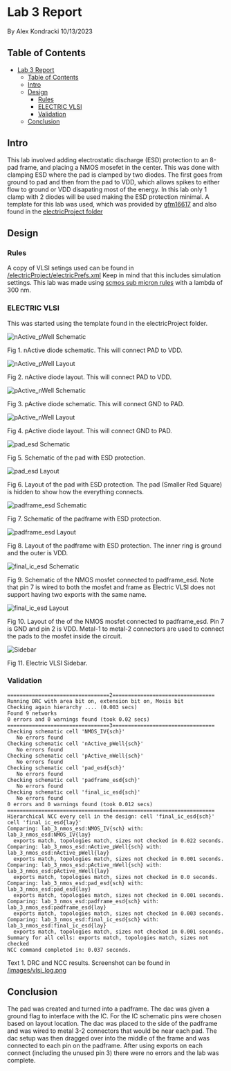 # Lab 3 Report
By Alex Kondracki
10/13/2023

## Table of Contents
- [Lab 3 Report](#lab-3-report)
  - [Table of Contents](#table-of-contents)
  - [Intro](#intro)
  - [Design](#design)
    - [Rules](#rules)
    - [ELECTRIC VLSI](#electric-vlsi)
    - [Validation](#validation)
  - [Conclusion](#conclusion)

## Intro
This lab involved adding electrostatic discharge (ESD) protection to an 8-pad frame, and placing a NMOS mosefet in the center. This was done with clamping ESD where the pad is clamped by two diodes. The first goes from ground to pad and then from the pad to VDD, which allows spikes to either flow to ground or VDD disapating most of the energy. In this lab only 1 clamp with 2 diodes will be used making the ESD protection minimal. A template for this lab was used, which was provided by [gfm16617](http://github.com/gfm16617) and also found in the [electricProject folder](http://www.github.com/alexk-school/ENCE_3501_VLSI_Class2023/tree/main/Lab3/electricProject)

## Design

### Rules

A copy of VLSI setings used can be found in  [/electricProject/electricPrefs.xml](http://raw.githubusercontent.com/alexk-school/ENCE_3501_VLSI_Class2023/main/Lab3/electricProject/electricPrefs.xml) Keep in mind that this includes simulation settings. This lab was made using [scmos sub micron rules](http://bears.ece.ucsb.edu/class/ece224a/scmos/scmos-main.html) with a lambda of 300 nm.

### ELECTRIC VLSI

This was started using the template found in the electricProject folder.

![nActive_pWell Schematic](http://raw.githubusercontent.com/alexk-school/ENCE_3501_VLSI_Class2023/main/Lab3/images/nActive_pWell_sch.png)

Fig 1. nActive diode schematic. This will connect PAD to VDD.

![nActive_pWell Layout](http://raw.githubusercontent.com/alexk-school/ENCE_3501_VLSI_Class2023/main/Lab3/images/nActive_pWell_lay.png)

Fig 2. nActive diode layout. This will connect PAD to VDD.

![pActive_nWell Schematic](http://raw.githubusercontent.com/alexk-school/ENCE_3501_VLSI_Class2023/main/Lab3/images/pActive_nWell_sch.png)

Fig 3. pActive diode schematic. This will connect GND to PAD.

![pActive_nWell Layout](http://raw.githubusercontent.com/alexk-school/ENCE_3501_VLSI_Class2023/main/Lab3/images/pActive_nWell_lay.png)

Fig 4. pActive diode layout. This will connect GND to PAD.

![pad_esd Schematic](http://raw.githubusercontent.com/alexk-school/ENCE_3501_VLSI_Class2023/main/Lab3/images/pad_esd_sch.png)

Fig 5. Schematic of the pad with ESD protection.

![pad_esd Layout](http://raw.githubusercontent.com/alexk-school/ENCE_3501_VLSI_Class2023/main/Lab3/images/pad_esd_lay.png)

Fig 6. Layout of the pad with ESD protection. The pad (Smaller Red Square) is hidden to show how the everything connects.

![padframe_esd Schematic](http://raw.githubusercontent.com/alexk-school/ENCE_3501_VLSI_Class2023/main/Lab3/images/padframe_esd_sch.png)

Fig 7. Schematic of the padframe with ESD protection. 

![padframe_esd Layout](http://raw.githubusercontent.com/alexk-school/ENCE_3501_VLSI_Class2023/main/Lab3/images/padframe_esd_lay.png)

Fig 8. Layout of the padframe with ESD protection. The inner ring is ground and the outer is VDD.

![final_ic_esd Schematic](http://raw.githubusercontent.com/alexk-school/ENCE_3501_VLSI_Class2023/main/Lab3/images/fiinal_ic_esd_sch.png)

Fig 9. Schematic of the NMOS mosfet connected to padframe_esd. Note that pin 7 is wired to both the mosfet and frame as Electric VLSI does not support having two exports with the same name. 

![final_ic_esd Layout](http://raw.githubusercontent.com/alexk-school/ENCE_3501_VLSI_Class2023/main/Lab3/images/fiinal_ic_esd_lay.png)

Fig 10. Layout of the of the NMOS mosfet connected to padframe_esd. Pin 7 is GND and pin 2 is VDD. Metal-1 to metal-2 connectors are used to connect the pads to the mosfet inside the circuit.

![Sidebar](http://raw.githubusercontent.com/alexk-school/ENCE_3501_VLSI_Class2023/main/Lab3/images/sidebar.png)

Fig 11. Electric VLSI Sidebar.

### Validation

```
=================================2=================================
Running DRC with area bit on, extension bit on, Mosis bit
Checking again hierarchy .... (0.003 secs)
Found 9 networks
0 errors and 0 warnings found (took 0.02 secs)
=================================3=================================
Checking schematic cell 'NMOS_IV{sch}'
   No errors found
Checking schematic cell 'nActive_pWell{sch}'
   No errors found
Checking schematic cell 'pActive_nWell{sch}'
   No errors found
Checking schematic cell 'pad_esd{sch}'
   No errors found
Checking schematic cell 'padframe_esd{sch}'
   No errors found
Checking schematic cell 'final_ic_esd{sch}'
   No errors found
0 errors and 0 warnings found (took 0.012 secs)
=================================4=================================
Hierarchical NCC every cell in the design: cell 'final_ic_esd{sch}'  cell 'final_ic_esd{lay}'
Comparing: lab_3_nmos_esd:NMOS_IV{sch} with: lab_3_nmos_esd:NMOS_IV{lay}
  exports match, topologies match, sizes not checked in 0.022 seconds.
Comparing: lab_3_nmos_esd:nActive_pWell{sch} with: lab_3_nmos_esd:nActive_pWell{lay}
  exports match, topologies match, sizes not checked in 0.001 seconds.
Comparing: lab_3_nmos_esd:pActive_nWell{sch} with: lab_3_nmos_esd:pActive_nWell{lay}
  exports match, topologies match, sizes not checked in 0.0 seconds.
Comparing: lab_3_nmos_esd:pad_esd{sch} with: lab_3_nmos_esd:pad_esd{lay}
  exports match, topologies match, sizes not checked in 0.001 seconds.
Comparing: lab_3_nmos_esd:padframe_esd{sch} with: lab_3_nmos_esd:padframe_esd{lay}
  exports match, topologies match, sizes not checked in 0.003 seconds.
Comparing: lab_3_nmos_esd:final_ic_esd{sch} with: lab_3_nmos_esd:final_ic_esd{lay}
  exports match, topologies match, sizes not checked in 0.001 seconds.
Summary for all cells: exports match, topologies match, sizes not checked
NCC command completed in: 0.037 seconds.
```

Text 1. DRC and NCC results. Screenshot can be found in [/images/vlsi_log.png](http://raw.githubusercontent.com/alexk-school/ENCE_3501_VLSI_Class2023/main/Lab3/images/vlsi_log.png)

## Conclusion

The pad was created and turned into a padframe. The dac was given a ground flag to interface with the IC. For the IC schematic pins were chosen based on layout location. The dac was placed to the side of the padframe and was wired to metal 3-2 connectors that would be near each pad. The dac setup was then dragged over into the middle of the frame and was connected to each pin on the padframe. After using exports on each connect (including the unused pin 3) there were no errors and the lab was complete.
